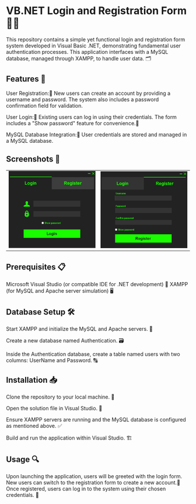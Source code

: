 # VB.NET Login and Registration Form 🚪🔐
This repository contains a simple yet functional login and registration form system developed in Visual Basic .NET, demonstrating fundamental user authentication processes. This application interfaces with a MySQL database, managed through XAMPP, to handle user data. 🗂️

## Features 🌟
User Registration:📝 New users can create an account by providing a username and password. The system also includes a password confirmation field for validation.

User Login:🔑 Existing users can log in using their credentials. The form includes a "Show password" feature for convenience.👀

MySQL Database Integration:💾 User credentials are stored and managed in a MySQL database.
## Screenshots 📸
<table>
  <tr>
    <td><img src="images/LoginForm.jpg" alt="Login Form" width="300"/></td>
    <td><img src="images/RegisterForm.jpg" alt="Registration Form" width="300"/></td>
  </tr>
</table>

## Prerequisites 📋
Microsoft Visual Studio (or compatible IDE for .NET development) 🧰
XAMPP (for MySQL and Apache server simulation) 🖥️
## Database Setup 🛠️
Start XAMPP and initialize the MySQL and Apache servers. 🔄

Create a new database named Authentication. 🗃️

Inside the Authentication database, create a table named users with two columns: UserName and Password. 🔠
## Installation 📥
Clone the repository to your local machine. 📌

Open the solution file in Visual Studio. 📂

Ensure XAMPP servers are running and the MySQL database is configured as mentioned above. ✅

Build and run the application within Visual Studio. 🏗️
## Usage 🔍
Upon launching the application, users will be greeted with the login form. New users can switch to the registration form to create a new account.📝 Once registered, users can log in to the system using their chosen credentials. 🔐
